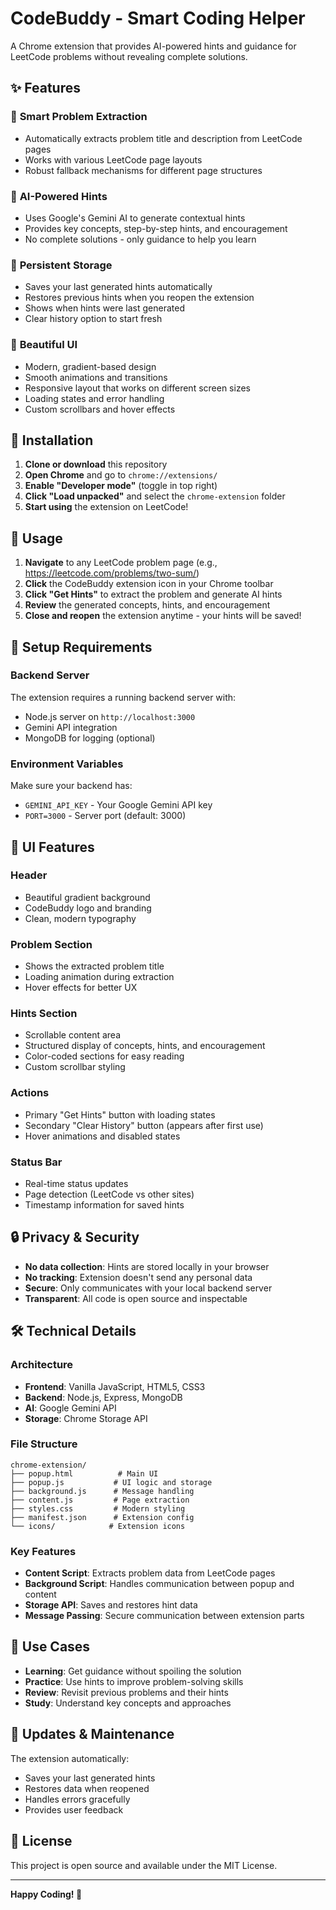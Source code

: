 # CodeBuddy - Smart Coding Helper

A Chrome extension that provides AI-powered hints and guidance for LeetCode problems without revealing complete solutions.

## ✨ Features

### 🎯 **Smart Problem Extraction**
- Automatically extracts problem title and description from LeetCode pages
- Works with various LeetCode page layouts
- Robust fallback mechanisms for different page structures

### 🤖 **AI-Powered Hints**
- Uses Google's Gemini AI to generate contextual hints
- Provides key concepts, step-by-step hints, and encouragement
- No complete solutions - only guidance to help you learn

### 💾 **Persistent Storage**
- Saves your last generated hints automatically
- Restores previous hints when you reopen the extension
- Shows when hints were last generated
- Clear history option to start fresh

### 🎨 **Beautiful UI**
- Modern, gradient-based design
- Smooth animations and transitions
- Responsive layout that works on different screen sizes
- Loading states and error handling
- Custom scrollbars and hover effects

## 🚀 Installation

1. **Clone or download** this repository
2. **Open Chrome** and go to `chrome://extensions/`
3. **Enable "Developer mode"** (toggle in top right)
4. **Click "Load unpacked"** and select the `chrome-extension` folder
5. **Start using** the extension on LeetCode!

## 📖 Usage

1. **Navigate** to any LeetCode problem page (e.g., https://leetcode.com/problems/two-sum/)
2. **Click** the CodeBuddy extension icon in your Chrome toolbar
3. **Click "Get Hints"** to extract the problem and generate AI hints
4. **Review** the generated concepts, hints, and encouragement
5. **Close and reopen** the extension anytime - your hints will be saved!

## 🔧 Setup Requirements

### Backend Server
The extension requires a running backend server with:
- Node.js server on `http://localhost:3000`
- Gemini API integration
- MongoDB for logging (optional)

### Environment Variables
Make sure your backend has:
- `GEMINI_API_KEY` - Your Google Gemini API key
- `PORT=3000` - Server port (default: 3000)

## 🎨 UI Features

### **Header**
- Beautiful gradient background
- CodeBuddy logo and branding
- Clean, modern typography

### **Problem Section**
- Shows the extracted problem title
- Loading animation during extraction
- Hover effects for better UX

### **Hints Section**
- Scrollable content area
- Structured display of concepts, hints, and encouragement
- Color-coded sections for easy reading
- Custom scrollbar styling

### **Actions**
- Primary "Get Hints" button with loading states
- Secondary "Clear History" button (appears after first use)
- Hover animations and disabled states

### **Status Bar**
- Real-time status updates
- Page detection (LeetCode vs other sites)
- Timestamp information for saved hints

## 🔒 Privacy & Security

- **No data collection**: Hints are stored locally in your browser
- **No tracking**: Extension doesn't send any personal data
- **Secure**: Only communicates with your local backend server
- **Transparent**: All code is open source and inspectable

## 🛠️ Technical Details

### **Architecture**
- **Frontend**: Vanilla JavaScript, HTML5, CSS3
- **Backend**: Node.js, Express, MongoDB
- **AI**: Google Gemini API
- **Storage**: Chrome Storage API

### **File Structure**
```
chrome-extension/
├── popup.html          # Main UI
├── popup.js           # UI logic and storage
├── background.js      # Message handling
├── content.js         # Page extraction
├── styles.css         # Modern styling
├── manifest.json      # Extension config
└── icons/            # Extension icons
```

### **Key Features**
- **Content Script**: Extracts problem data from LeetCode pages
- **Background Script**: Handles communication between popup and content
- **Storage API**: Saves and restores hint data
- **Message Passing**: Secure communication between extension parts

## 🎯 Use Cases

- **Learning**: Get guidance without spoiling the solution
- **Practice**: Use hints to improve problem-solving skills
- **Review**: Revisit previous problems and their hints
- **Study**: Understand key concepts and approaches

## 🔄 Updates & Maintenance

The extension automatically:
- Saves your last generated hints
- Restores data when reopened
- Handles errors gracefully
- Provides user feedback

## 📝 License

This project is open source and available under the MIT License.

---

**Happy Coding! 🚀** 